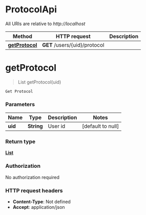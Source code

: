 # ProtocolApi

All URIs are relative to *http://localhost*

| Method | HTTP request | Description |
|------------- | ------------- | -------------|
| [**getProtocol**](ProtocolApi.md#getProtocol) | **GET** /users/{uid}/protocol |  |


<a name="getProtocol"></a>
# **getProtocol**
> List getProtocol(uid)



    Get Protocol

### Parameters

|Name | Type | Description  | Notes |
|------------- | ------------- | ------------- | -------------|
| **uid** | **String**| User id | [default to null] |

### Return type

[**List**](../Models/Protocol.md)

### Authorization

No authorization required

### HTTP request headers

- **Content-Type**: Not defined
- **Accept**: application/json

